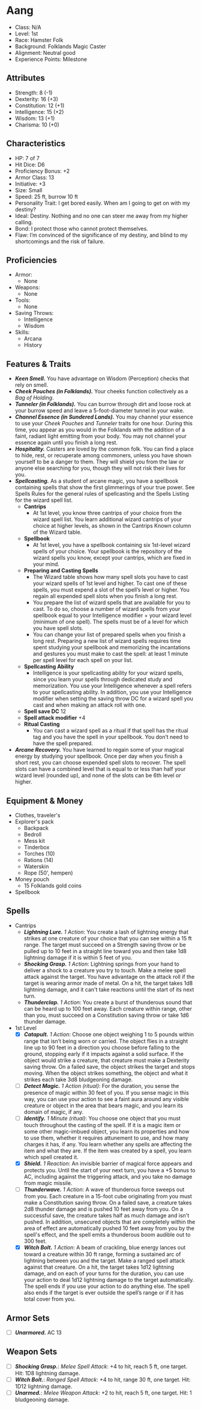 # Aang
- Class: N/A
- Level: 1st
- Race: Hamster Folk
- Background: Folklands Magic Caster
- Alignment: Neutral good
- Experience Points: Milestone

## Attributes
- Strength: 8 (-1)
- Dexterity: 16 (+3)
- Constitution: 12 (+1)
- Intelligence: 15 (+2)
- Wisdom: 13 (+1)
- Charisma: 10 (+0)

## Characteristics
- HP: 7 of 7
- Hit Dice: D6
- Proficiency Bonus: +2
- Armor Class: 13
- Initiative: +3
- Size: Small
- Speed: 25 ft, burrow 10 ft
- Personality Trait: I get bored easily. When am I going to get on with my destiny?
- Ideal: Destiny. Nothing and no one can steer me away from my higher calling.
- Bond: I protect those who cannot protect themselves.
- Flaw: I’m convinced of the significance of my destiny, and blind to my shortcomings and the risk of failure.

## Proficiencies
- Armor: 
  - None
- Weapons:
  - None
- Tools:
  - None
- Saving Throws:
  - Intelligence
  - Wisdom
- Skills:
  - Arcana
  - History

## Features & Traits
- _**Keen Smell.**_ You have advantage on Wisdom (Perception) checks that rely on smell.
- _**Cheek Pouches (in Folklands).**_ Your cheeks function collectively as a _Bag of Holding_.
- _**Tunneler (in Folklands).**_  You can burrow through dirt and loose rock at your burrow speed and leave a 5-foot-diameter tunnel in your wake.
- _**Channel Essence (in Sundered Lands).**_ You may channel your essence to use your _Cheek Pouches_ and _Tunneler_ traits for one hour. During this time, you appear as you would in the Folklands with the addition of a faint, radiant light emitting from your body. You may not channel your essence again until you finish a long rest. 
- _**Hospitality.**_ Casters are loved by the common folk. You can find a place to hide, rest, or recuperate among commoners, unless you have shown yourself to be a danger to them. They will shield you from the law or anyone else searching for you, though they will not risk their lives for you.
- _**Spellcasting.**_ As a student of arcane magic, you have a spellbook containing spells that show the first glimmerings of your true power. See Spells Rules for the general rules of spellcasting and the Spells Listing for the wizard spell list.
  - **Cantrips**
    - At 1st level, you know three cantrips of your choice from the wizard spell list. You learn additional wizard cantrips of your choice at higher levels, as shown in the Cantrips Known column of the Wizard table.
  - **Spellbook**
    - At 1st level, you have a spellbook containing six 1st-level wizard spells of your choice. Your spellbook is the repository of the wizard spells you know, except your cantrips, which are fixed in your mind.
  - **Preparing and Casting Spells**
    - The Wizard table shows how many spell slots you have to cast your wizard spells of 1st level and higher. To cast one of these spells, you must expend a slot of the spell’s level or higher. You regain all expended spell slots when you finish a long rest.
    - You prepare the list of wizard spells that are available for you to cast. To do so, choose a number of wizard spells from your spellbook equal to your Intelligence modifier + your wizard level (minimum of one spell). The spells must be of a level for which you have spell slots.
    - You can change your list of prepared spells when you finish a long rest. Preparing a new list of wizard spells requires time spent studying your spellbook and memorizing the incantations and gestures you must make to cast the spell: at least 1 minute per spell level for each spell on your list.
  - **Spellcasting Ability**
    - Intelligence is your spellcasting ability for your wizard spells, since you learn your spells through dedicated study and memorization. You use your Intelligence whenever a spell refers to your spellcasting ability. In addition, you use your Intelligence modifier when setting the saving throw DC for a wizard spell you cast and when making an attack roll with one.
  - **Spell save DC** 12
  - **Spell attack modifier** +4
  - **Ritual Casting**
    - You can cast a wizard spell as a ritual if that spell has the ritual tag and you have the spell in your spellbook. You don’t need to have the spell prepared.
- _**Arcane Recovery.**_ You have learned to regain some of your magical energy by studying your spellbook. Once per day when you finish a short rest, you can choose expended spell slots to recover. The spell slots can have a combined level that is equal to or less than half your wizard level (rounded up), and none of the slots can be 6th level or higher.

## Equipment & Money
- Clothes, traveler's
- Explorer's pack
  - Backpack
  - Bedroll
  - Mess kit
  - Tinderbox
  - Torches (10)
  - Rations (14)
  - Waterskin
  - Rope (50', hempen)
- Money pouch
  - 15 Folklands gold coins
- Spellbook

## Spells
- Cantrips
  - _**Lightning Lure.**_ _1 Action_: You create a lash of lightning energy that strikes at one creature of your choice that you can see within a 15 ft range. The target must succeed on a Strength saving throw or be pulled up to 10 feet in a straight line toward you and then take 1d8 lightning damage if it is within 5 feet of you.
  - _**Shocking Grasp.**_ _1 Action_: Lightning springs from your hand to deliver a shock to a creature you try to touch. Make a melee spell attack against the target. You have advantage on the attack roll if the target is wearing armor made of metal. On a hit, the target takes 1d8 lightning damage, and it can't take reactions until the start of its next turn.
  - _**Thunderclap.**_ _1 Action_: You create a burst of thunderous sound that can be heard up to 100 feet away. Each creature within range, other than you, must succeed on a Constitution saving throw or take 1d6 thunder damage.
- 1st Level
  - [x] _**Catapult.**_ _1 Action_: Choose one object weighing 1 to 5 pounds within range that isn’t being worn or carried. The object flies in a straight line up to 90 feet in a direction you choose before falling to the ground, stopping early if it impacts against a solid surface. If the object would strike a creature, that creature must make a Dexterity saving throw. On a failed save, the object strikes the target and stops moving. When the object strikes something, the object and what it strikes each take 3d8 bludgeoning damage.
  - [ ] _**Detect Magic.**_ _1 Action (ritual)_: For the duration, you sense the presence of magic within 30 feet of you. If you sense magic in this way, you can use your action to see a faint aura around any visible creature or object in the area that bears magic, and you learn its domain of magic, if any.
  - [ ] _**Identify.**_ _1 Minute (ritual)_: You choose one object that you must touch throughout the casting of the spell. If it is a magic item or some other magic-imbued object, you learn its properties and how to use them, whether it requires attunement to use, and how many charges it has, if any. You learn whether any spells are affecting the item and what they are. If the item was created by a spell, you learn which spell created it.
  - [x] _**Shield.**_ _1 Reaction_: An invisible barrier of magical force appears and protects you. Until the start of your next turn, you have a +5 bonus to AC, including against the triggering attack, and you take no damage from magic missile.
  - [ ] _**Thunderwave.**_ _1 Action_: A wave of thunderous force sweeps out from you. Each creature in a 15-foot cube originating from you must make a Constitution saving throw. On a failed save, a creature takes 2d8 thunder damage and is pushed 10 feet away from you. On a successful save, the creature takes half as much damage and isn't pushed. In addition, unsecured objects that are completely within the area of effect are automatically pushed 10 feet away from you by the spell's effect, and the spell emits a thunderous boom audible out to 300 feet.
  - [x] _**Witch Bolt.**_ _1 Action_: A beam of crackling, blue energy lances out toward a creature within 30 ft range, forming a sustained arc of lightning between you and the target. Make a ranged spell attack against that creature. On a hit, the target takes 1d12 lightning damage, and on each of your turns for the duration, you can use your action to deal 1d12 lightning damage to the target automatically. The spell ends if you use your action to do anything else. The spell also ends if the target is ever outside the spell’s range or if it has total cover from you.

## Armor Sets
- [ ] _**Unarmored.**_ AC 13

## Weapon Sets
- [ ] _**Shocking Grasp.**_: _Melee Spell Attack_: +4 to hit, reach 5 ft, one target. Hit: 1D8 lightning damage.
- [ ] _**Witch Bolt.**_: _Ranged Spell Attack_: +4 to hit, range 30 ft, one target. Hit: 1D12 lightning damage.
- [ ] _**Unarmed.**_: _Melee Weapon Attack_: +2 to hit, reach 5 ft, one target. Hit: 1 bludgeoning damage.
